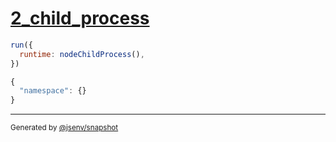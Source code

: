 # [2_child_process](../../node_require_command_line_option.test.mjs#L30)

```js
run({
  runtime: nodeChildProcess(),
})
```

```js
{
  "namespace": {}
}
```

---

<sub>
  Generated by <a href="https://github.com/jsenv/core/tree/main/packages/tooling/snapshot">@jsenv/snapshot</a>
</sub>
